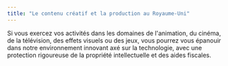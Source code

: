 ```yaml
---
title: "Le contenu créatif et la production au Royaume-Uni"
---
```


Si vous exercez vos activités dans les domaines de l'animation, du cinéma, de la télévision, des effets visuels ou des jeux, vous pourrez vous épanouir dans notre environnement innovant axé sur la technologie, avec une protection rigoureuse de la propriété intellectuelle et des aides fiscales.
